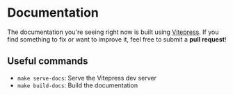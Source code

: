 # Documentation

The documentation you're seeing right now is built using [Vitepress](https://vitepress.dev). If you find something to fix or want to improve it, feel free to submit a **pull request**!

## Useful commands

- `make serve-docs`: Serve the Vitepress dev server
- `make build-docs`: Build the documentation
